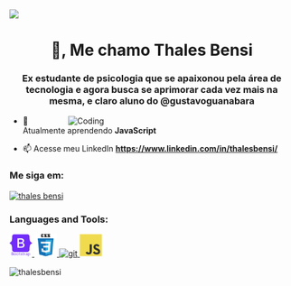 <img align="center" src="https://repository-images.githubusercontent.com/588181932/e36ec678-7984-4cdd-8e4c-a3932772ff8e"> 
<h1 align="center">👋, Me chamo Thales Bensi</h1>
<h3 align="center">Ex estudante de psicologia que se apaixonou pela área de tecnologia e agora busca se aprimorar cada vez mais na mesma, e claro aluno do @gustavoguanabara</h3>
<img align="right" alt="Coding" width="400" src="https://media0.giphy.com/media/v1.Y2lkPTc5MGI3NjExbjNzcHVicGN3ZjBkZ2tnZHJhZ3BmdjZidGx6MWtzNnYydHU5bGUwNiZlcD12MV9pbnRlcm5hbF9naWZfYnlfaWQmY3Q9Zw/Y4ak9Ki2GZCbJxAnJD/giphy.webp">

- 🌱 Atualmente aprendendo **JavaScript**

- 📫 Acesse meu LinkedIn **https://www.linkedin.com/in/thalesbensi/**

<h3 align="left">Me siga em:</h3>
<p align="left">
<a href="https://linkedin.com/in/thales bensi" target="blank"><img align="center" src="https://raw.githubusercontent.com/rahuldkjain/github-profile-readme-generator/master/src/images/icons/Social/linked-in-alt.svg" alt="thales bensi" height="30" width="40" /></a>
</p>

<h3 align="left">Languages and Tools:</h3>
<p align="left"> <a href="https://getbootstrap.com" target="_blank" rel="noreferrer"> <img src="https://raw.githubusercontent.com/devicons/devicon/master/icons/bootstrap/bootstrap-plain-wordmark.svg" alt="bootstrap" width="40" height="40"/> </a> <a href="https://www.w3schools.com/css/" target="_blank" rel="noreferrer"> <img src="https://raw.githubusercontent.com/devicons/devicon/master/icons/css3/css3-original-wordmark.svg" alt="css3" width="40" height="40"/> </a> <a href="https://git-scm.com/" target="_blank" rel="noreferrer"> <img src="https://www.vectorlogo.zone/logos/git-scm/git-scm-icon.svg" alt="git" width="40" height="40"/> </a> <a href="https://developer.mozilla.org/en-US/docs/Web/JavaScript" target="_blank" rel="noreferrer"> <img src="https://raw.githubusercontent.com/devicons/devicon/master/icons/javascript/javascript-original.svg" alt="javascript" width="40" height="40"/> </a> </p>

<p><img align="center" src="https://github-readme-streak-stats.herokuapp.com/?user=thalesbensi&" alt="thalesbensi" /></p>
